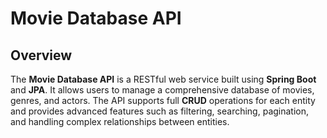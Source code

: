
# Movie Database API

## Overview

The **Movie Database API** is a RESTful web service built using **Spring Boot** and **JPA**. It allows users to manage a comprehensive database of movies, genres, and actors. The API supports full **CRUD** operations for each entity and provides advanced features such as filtering, searching, pagination, and handling complex relationships between entities.

